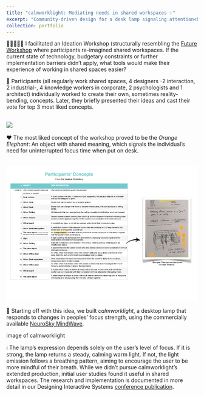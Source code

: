 ```yaml
---
title: "calmworklight: Mediating needs in shared workspaces 💡"
excerpt: "Community-driven design for a desk lamp signaling attention<br/><img src='/images/500x300.png'>"
collection: portfolio
---
```


🧑🏻‍🤝‍🧑🏿 I facilitated an Ideation Workshop (structurally resembling the [Future Workshop](https://participedia.net/method/4796) where participants re-imagined shared workspaces. If the current state of technology, budgetary constraints or further implementation barriers didn’t apply, what tools would make their experience of working in shared spaces easier? 

🎤 Participants (all regularly work shared spaces, 4 designers -2 interaction, 2 industrial-, 4 knowledge workers in corporate, 2 psychologists and 1 architect) individually worked to create their own, sometimes reality-bending, concepts. Later, they briefly presented their ideas and cast their vote for top 3 most liked concepts.

<br/><img src='/images/calmworklight-concepts-on-wall.png'>

❤ The most liked concept of the workshop proved to be the <i>Orange Elephant</i>: An object with shared meaning, which signals the individual’s need for uninterrupted focus time when put on desk.

<br/><img src='/images/calmworklight-list.png'>

🧠 Starting off with this idea, we built <i>calmworklight</i>, a desktop lamp that responds to changes in peoples’ focus strength, using the commercially available [NeuroSky MindWave](https://store.neurosky.com/pages/mindwave). 

image of calmworklight

ℹ️ The lamp’s expression depends solely on the user’s level of focus. If it is strong, the lamp returns a steady, calming warm light. If not, the light emission follows a breathing pattern, aiming to encourage the user to be more mindful of their breath. 
While we didn’t pursue calmworklight’s extended production, initial user studies found it useful in shared workspaces. The research and implementation is documented in more detail in our Designing Interactive Systems [conference publication](http://gulcest.github.io/files/turan-2019.pdf). 
